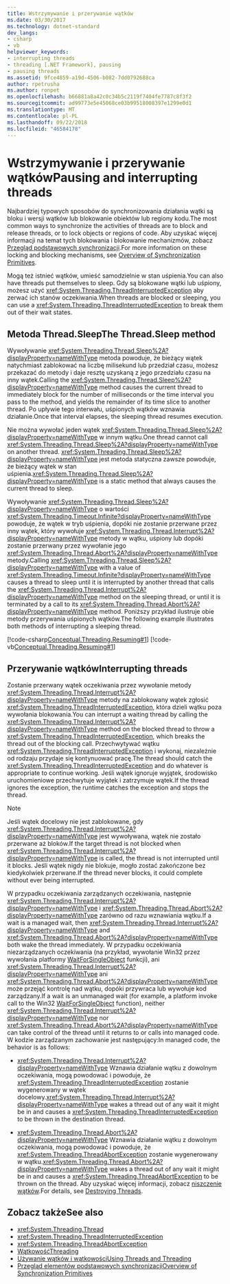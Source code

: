 ```yaml
---
title: Wstrzymywanie i przerywanie wątków
ms.date: 03/30/2017
ms.technology: dotnet-standard
dev_langs:
- csharp
- vb
helpviewer_keywords:
- interrupting threads
- threading [.NET Framework], pausing
- pausing threads
ms.assetid: 9fce4859-a19d-4506-b082-7dd0792688ca
author: rpetrusha
ms.author: ronpet
ms.openlocfilehash: b66881a8a42c0c34b5c2119f7404fe7787c8f3f2
ms.sourcegitcommit: ad99773e5e45068ce03b99518008397e1299e0d1
ms.translationtype: MT
ms.contentlocale: pl-PL
ms.lasthandoff: 09/22/2018
ms.locfileid: "46584178"
---
```

# <a name="pausing-and-interrupting-threads"></a><span data-ttu-id="5fb44-102">Wstrzymywanie i przerywanie wątków</span><span class="sxs-lookup"><span data-stu-id="5fb44-102">Pausing and interrupting threads</span></span>

<span data-ttu-id="5fb44-103">Najbardziej typowych sposobów do synchronizowania działania wątki są bloku i wersji wątków lub blokowanie obiektów lub regiony kodu.</span><span class="sxs-lookup"><span data-stu-id="5fb44-103">The most common ways to synchronize the activities of threads are to block and release threads, or to lock objects or regions of code.</span></span> <span data-ttu-id="5fb44-104">Aby uzyskać więcej informacji na temat tych blokowania i blokowanie mechanizmów, zobacz [Przegląd podstawowych synchronizacji](../../../docs/standard/threading/overview-of-synchronization-primitives.md).</span><span class="sxs-lookup"><span data-stu-id="5fb44-104">For more information on these locking and blocking mechanisms, see [Overview of Synchronization Primitives](../../../docs/standard/threading/overview-of-synchronization-primitives.md).</span></span>  
  
 <span data-ttu-id="5fb44-105">Mogą też istnieć wątków, umieść samodzielnie w stan uśpienia.</span><span class="sxs-lookup"><span data-stu-id="5fb44-105">You can also have threads put themselves to sleep.</span></span> <span data-ttu-id="5fb44-106">Gdy są blokowane wątki lub uśpiony, możesz użyć <xref:System.Threading.ThreadInterruptedException> aby zerwać ich stanów oczekiwania.</span><span class="sxs-lookup"><span data-stu-id="5fb44-106">When threads are blocked or sleeping, you can use a <xref:System.Threading.ThreadInterruptedException> to break them out of their wait states.</span></span>  
  
## <a name="the-threadsleep-method"></a><span data-ttu-id="5fb44-107">Metoda Thread.Sleep</span><span class="sxs-lookup"><span data-stu-id="5fb44-107">The Thread.Sleep method</span></span>

 <span data-ttu-id="5fb44-108">Wywoływanie <xref:System.Threading.Thread.Sleep%2A?displayProperty=nameWithType> metoda powoduje, że bieżący wątek natychmiast zablokować na liczbę milisekund lub przedział czasu, możesz przekazać do metody i daje resztę uzyskaną z jego przedziału czasu na inny wątek.</span><span class="sxs-lookup"><span data-stu-id="5fb44-108">Calling the <xref:System.Threading.Thread.Sleep%2A?displayProperty=nameWithType> method causes the current thread to immediately block for the number of milliseconds or the time interval you pass to the method, and yields the remainder of its time slice to another thread.</span></span> <span data-ttu-id="5fb44-109">Po upływie tego interwału, uśpionych wątków wznawia działanie.</span><span class="sxs-lookup"><span data-stu-id="5fb44-109">Once that interval elapses, the sleeping thread resumes execution.</span></span>  
  
 <span data-ttu-id="5fb44-110">Nie można wywołać jeden wątek <xref:System.Threading.Thread.Sleep%2A?displayProperty=nameWithType> w innym wątku.</span><span class="sxs-lookup"><span data-stu-id="5fb44-110">One thread cannot call <xref:System.Threading.Thread.Sleep%2A?displayProperty=nameWithType> on another thread.</span></span>  <span data-ttu-id="5fb44-111"><xref:System.Threading.Thread.Sleep%2A?displayProperty=nameWithType> jest metoda statyczna zawsze powoduje, że bieżący wątek w stan uśpienia.</span><span class="sxs-lookup"><span data-stu-id="5fb44-111"><xref:System.Threading.Thread.Sleep%2A?displayProperty=nameWithType> is a static method that always causes the current thread to sleep.</span></span>  
  
 <span data-ttu-id="5fb44-112">Wywoływanie <xref:System.Threading.Thread.Sleep%2A?displayProperty=nameWithType> o wartości <xref:System.Threading.Timeout.Infinite?displayProperty=nameWithType> powoduje, że wątek w tryb uśpienia, dopóki nie zostanie przerwane przez inny wątek, który wywołuje <xref:System.Threading.Thread.Interrupt%2A?displayProperty=nameWithType> metody w wątku, uśpiony lub dopóki zostanie przerwany przez wywołanie jego <xref:System.Threading.Thread.Abort%2A?displayProperty=nameWithType> metody.</span><span class="sxs-lookup"><span data-stu-id="5fb44-112">Calling <xref:System.Threading.Thread.Sleep%2A?displayProperty=nameWithType> with a value of <xref:System.Threading.Timeout.Infinite?displayProperty=nameWithType> causes a thread to sleep until it is interrupted by another thread that calls the  <xref:System.Threading.Thread.Interrupt%2A?displayProperty=nameWithType> method on the sleeping thread, or until it is terminated by a call to its <xref:System.Threading.Thread.Abort%2A?displayProperty=nameWithType> method.</span></span>  <span data-ttu-id="5fb44-113">Poniższy przykład ilustruje obie metody przerywania uśpionych wątków.</span><span class="sxs-lookup"><span data-stu-id="5fb44-113">The following example illustrates both methods of interrupting a sleeping thread.</span></span>  
  
 [!code-csharp[Conceptual.Threading.Resuming#1](../../../samples/snippets/csharp/VS_Snippets_CLR/Conceptual.Threading.Resuming/cs/Sleep1.cs#1)]
 [!code-vb[Conceptual.Threading.Resuming#1](../../../samples/snippets/visualbasic/VS_Snippets_CLR/Conceptual.Threading.Resuming/vb/Sleep1.vb#1)]  
  
## <a name="interrupting-threads"></a><span data-ttu-id="5fb44-114">Przerywanie wątków</span><span class="sxs-lookup"><span data-stu-id="5fb44-114">Interrupting threads</span></span>

 <span data-ttu-id="5fb44-115">Zostanie przerwany wątek oczekiwania przez wywołanie metody <xref:System.Threading.Thread.Interrupt%2A?displayProperty=nameWithType> metody na zablokowany wątek zgłosić <xref:System.Threading.ThreadInterruptedException>, która dzieli wątku poza wywołania blokowania.</span><span class="sxs-lookup"><span data-stu-id="5fb44-115">You can interrupt a waiting thread by calling the <xref:System.Threading.Thread.Interrupt%2A?displayProperty=nameWithType> method on the blocked thread to throw a <xref:System.Threading.ThreadInterruptedException>, which breaks the thread out of the blocking call.</span></span> <span data-ttu-id="5fb44-116">Przechwytywać wątku <xref:System.Threading.ThreadInterruptedException> i wykonaj, niezależnie od rodzaju przydaje się kontynuować pracę.</span><span class="sxs-lookup"><span data-stu-id="5fb44-116">The thread should catch the <xref:System.Threading.ThreadInterruptedException> and do whatever is appropriate to continue working.</span></span> <span data-ttu-id="5fb44-117">Jeśli wątek ignoruje wyjątek, środowisko uruchomieniowe przechwytuje wyjątek i zatrzymuje wątek.</span><span class="sxs-lookup"><span data-stu-id="5fb44-117">If the thread ignores the exception, the runtime catches the exception and stops the thread.</span></span>  
  
> [!NOTE]
>  <span data-ttu-id="5fb44-118">Jeśli wątek docelowy nie jest zablokowane, gdy <xref:System.Threading.Thread.Interrupt%2A?displayProperty=nameWithType> jest wywoływana, wątek nie zostało przerwane aż bloków.</span><span class="sxs-lookup"><span data-stu-id="5fb44-118">If the target thread is not blocked when <xref:System.Threading.Thread.Interrupt%2A?displayProperty=nameWithType> is called, the thread is not interrupted until it blocks.</span></span> <span data-ttu-id="5fb44-119">Jeśli wątek nigdy nie blokuje, mogło zostać zakończone bez kiedykolwiek przerwane.</span><span class="sxs-lookup"><span data-stu-id="5fb44-119">If the thread never blocks, it could complete without ever being interrupted.</span></span>  
  
 <span data-ttu-id="5fb44-120">W przypadku oczekiwania zarządzanych oczekiwania, następnie <xref:System.Threading.Thread.Interrupt%2A?displayProperty=nameWithType> i <xref:System.Threading.Thread.Abort%2A?displayProperty=nameWithType> zarówno od razu wznawiania wątku.</span><span class="sxs-lookup"><span data-stu-id="5fb44-120">If a wait is a managed wait, then <xref:System.Threading.Thread.Interrupt%2A?displayProperty=nameWithType> and <xref:System.Threading.Thread.Abort%2A?displayProperty=nameWithType> both wake the thread immediately.</span></span> <span data-ttu-id="5fb44-121">W przypadku oczekiwania niezarządzanych oczekiwania (na przykład, wywołanie Win32 przez wywołania platformy [WaitForSingleObject](/windows/desktop/api/synchapi/nf-synchapi-waitforsingleobject) funkcji), ani <xref:System.Threading.Thread.Interrupt%2A?displayProperty=nameWithType> ani <xref:System.Threading.Thread.Abort%2A?displayProperty=nameWithType> może przejąć kontrolę nad wątku, dopóki przywraca lub wywołuje kod zarządzany.</span><span class="sxs-lookup"><span data-stu-id="5fb44-121">If a wait is an unmanaged wait (for example, a platform invoke call to the Win32 [WaitForSingleObject](/windows/desktop/api/synchapi/nf-synchapi-waitforsingleobject) function), neither <xref:System.Threading.Thread.Interrupt%2A?displayProperty=nameWithType> nor <xref:System.Threading.Thread.Abort%2A?displayProperty=nameWithType> can take control of the thread until it returns to or calls into managed code.</span></span> <span data-ttu-id="5fb44-122">W kodzie zarządzanym zachowanie jest następujący:</span><span class="sxs-lookup"><span data-stu-id="5fb44-122">In managed code, the behavior is as follows:</span></span>  
  
-   <span data-ttu-id="5fb44-123"><xref:System.Threading.Thread.Interrupt%2A?displayProperty=nameWithType> Wznawia działanie wątku z dowolnym oczekiwania, mogą powodować i powoduje, że <xref:System.Threading.ThreadInterruptedException> zostanie wygenerowany w wątek docelowy.</span><span class="sxs-lookup"><span data-stu-id="5fb44-123"><xref:System.Threading.Thread.Interrupt%2A?displayProperty=nameWithType> wakes a thread out of any wait it might be in and causes a <xref:System.Threading.ThreadInterruptedException> to be thrown in the destination thread.</span></span>  
  
-   <span data-ttu-id="5fb44-124"><xref:System.Threading.Thread.Abort%2A?displayProperty=nameWithType> Wznawia działanie wątku z dowolnym oczekiwania, mogą powodować i powoduje, że <xref:System.Threading.ThreadAbortException> zostanie wygenerowany w wątku.</span><span class="sxs-lookup"><span data-stu-id="5fb44-124"><xref:System.Threading.Thread.Abort%2A?displayProperty=nameWithType> wakes a thread out of any wait it might be in and causes a <xref:System.Threading.ThreadAbortException> to be thrown on the thread.</span></span> <span data-ttu-id="5fb44-125">Aby uzyskać więcej informacji, zobacz [niszczenie wątków](../../../docs/standard/threading/destroying-threads.md).</span><span class="sxs-lookup"><span data-stu-id="5fb44-125">For details, see [Destroying Threads](../../../docs/standard/threading/destroying-threads.md).</span></span>  
  
## <a name="see-also"></a><span data-ttu-id="5fb44-126">Zobacz także</span><span class="sxs-lookup"><span data-stu-id="5fb44-126">See also</span></span>

- <xref:System.Threading.Thread>  
- <xref:System.Threading.ThreadInterruptedException>  
- <xref:System.Threading.ThreadAbortException>  
- [<span data-ttu-id="5fb44-127">Wątkowość</span><span class="sxs-lookup"><span data-stu-id="5fb44-127">Threading</span></span>](../../../docs/standard/threading/index.md)  
- [<span data-ttu-id="5fb44-128">Używanie wątków i wątkowości</span><span class="sxs-lookup"><span data-stu-id="5fb44-128">Using Threads and Threading</span></span>](../../../docs/standard/threading/using-threads-and-threading.md)  
- [<span data-ttu-id="5fb44-129">Przegląd elementów podstawowych synchronizacji</span><span class="sxs-lookup"><span data-stu-id="5fb44-129">Overview of Synchronization Primitives</span></span>](../../../docs/standard/threading/overview-of-synchronization-primitives.md)
